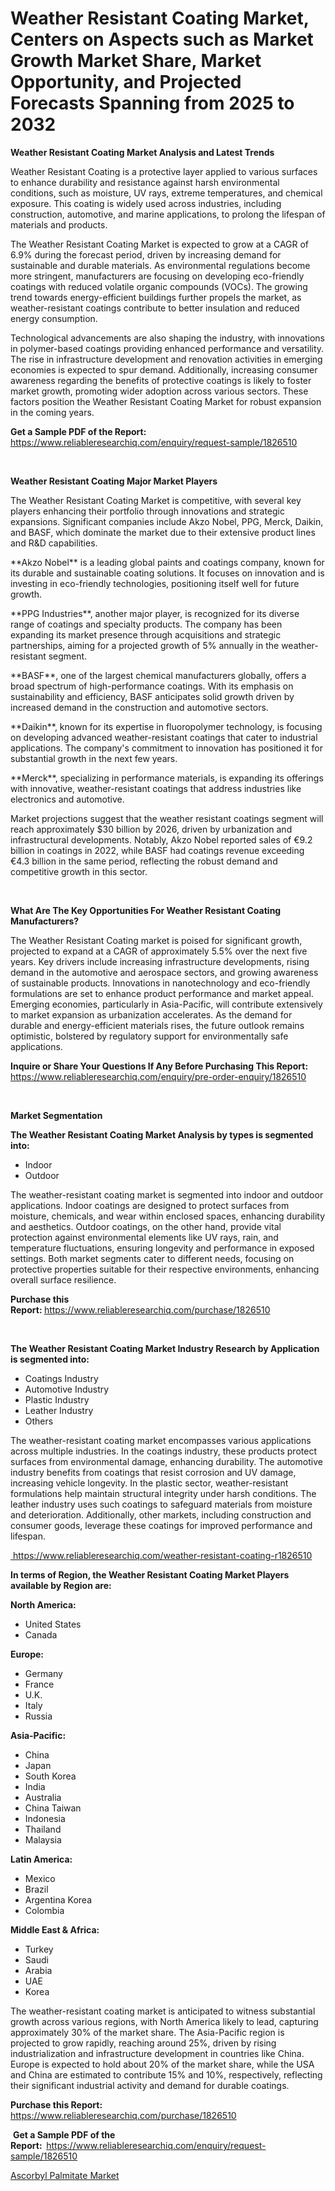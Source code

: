 <p><h1>Weather Resistant Coating Market, Centers on Aspects such as Market Growth Market Share, Market Opportunity, and Projected Forecasts Spanning from 2025 to 2032</h1></p><p><strong>Weather Resistant Coating Market Analysis and Latest Trends</strong></p>
<p><p>Weather Resistant Coating is a protective layer applied to various surfaces to enhance durability and resistance against harsh environmental conditions, such as moisture, UV rays, extreme temperatures, and chemical exposure. This coating is widely used across industries, including construction, automotive, and marine applications, to prolong the lifespan of materials and products.</p><p>The Weather Resistant Coating Market is expected to grow at a CAGR of 6.9% during the forecast period, driven by increasing demand for sustainable and durable materials. As environmental regulations become more stringent, manufacturers are focusing on developing eco-friendly coatings with reduced volatile organic compounds (VOCs). The growing trend towards energy-efficient buildings further propels the market, as weather-resistant coatings contribute to better insulation and reduced energy consumption. </p><p>Technological advancements are also shaping the industry, with innovations in polymer-based coatings providing enhanced performance and versatility. The rise in infrastructure development and renovation activities in emerging economies is expected to spur demand. Additionally, increasing consumer awareness regarding the benefits of protective coatings is likely to foster market growth, promoting wider adoption across various sectors. These factors position the Weather Resistant Coating Market for robust expansion in the coming years.</p></p>
<p><strong>Get a Sample PDF of the Report:&nbsp;</strong> <a href="https://www.reliableresearchiq.com/enquiry/request-sample/1826510?utm_campaign=3441&utm_medium=2&utm_source=Github&utm_content=ia&utm_term=01042025&utm_id=weather-resistant-coating">https://www.reliableresearchiq.com/enquiry/request-sample/1826510</a></p>
<p>&nbsp;</p>
<p><strong>Weather Resistant Coating Major Market Players</strong></p>
<p><p>The Weather Resistant Coating Market is competitive, with several key players enhancing their portfolio through innovations and strategic expansions. Significant companies include Akzo Nobel, PPG, Merck, Daikin, and BASF, which dominate the market due to their extensive product lines and R&D capabilities.</p><p>**Akzo Nobel** is a leading global paints and coatings company, known for its durable and sustainable coating solutions. It focuses on innovation and is investing in eco-friendly technologies, positioning itself well for future growth.</p><p>**PPG Industries**, another major player, is recognized for its diverse range of coatings and specialty products. The company has been expanding its market presence through acquisitions and strategic partnerships, aiming for a projected growth of 5% annually in the weather-resistant segment.</p><p>**BASF**, one of the largest chemical manufacturers globally, offers a broad spectrum of high-performance coatings. With its emphasis on sustainability and efficiency, BASF anticipates solid growth driven by increased demand in the construction and automotive sectors.</p><p>**Daikin**, known for its expertise in fluoropolymer technology, is focusing on developing advanced weather-resistant coatings that cater to industrial applications. The company's commitment to innovation has positioned it for substantial growth in the next few years.</p><p>**Merck**, specializing in performance materials, is expanding its offerings with innovative, weather-resistant coatings that address industries like electronics and automotive. </p><p>Market projections suggest that the weather resistant coatings segment will reach approximately $30 billion by 2026, driven by urbanization and infrastructural developments. Notably, Akzo Nobel reported sales of €9.2 billion in coatings in 2022, while BASF had coatings revenue exceeding €4.3 billion in the same period, reflecting the robust demand and competitive growth in this sector.</p></p>
<p>&nbsp;</p>
<p><strong>What Are The Key Opportunities For Weather Resistant Coating Manufacturers?</strong></p>
<p><p>The Weather Resistant Coating market is poised for significant growth, projected to expand at a CAGR of approximately 5.5% over the next five years. Key drivers include increasing infrastructure developments, rising demand in the automotive and aerospace sectors, and growing awareness of sustainable products. Innovations in nanotechnology and eco-friendly formulations are set to enhance product performance and market appeal. Emerging economies, particularly in Asia-Pacific, will contribute extensively to market expansion as urbanization accelerates. As the demand for durable and energy-efficient materials rises, the future outlook remains optimistic, bolstered by regulatory support for environmentally safe applications.</p></p>
<p><strong>Inquire or Share Your Questions If Any Before Purchasing This Report:</strong> <a href="https://www.reliableresearchiq.com/enquiry/pre-order-enquiry/1826510?utm_campaign=3441&utm_medium=2&utm_source=Github&utm_content=ia&utm_term=01042025&utm_id=weather-resistant-coating">https://www.reliableresearchiq.com/enquiry/pre-order-enquiry/1826510</a></p>
<p>&nbsp;</p>
<p><strong>Market Segmentation</strong></p>
<p><strong>The Weather Resistant Coating Market Analysis by types is segmented into:</strong></p>
<p><ul><li>Indoor</li><li>Outdoor</li></ul></p>
<p><p>The weather-resistant coating market is segmented into indoor and outdoor applications. Indoor coatings are designed to protect surfaces from moisture, chemicals, and wear within enclosed spaces, enhancing durability and aesthetics. Outdoor coatings, on the other hand, provide vital protection against environmental elements like UV rays, rain, and temperature fluctuations, ensuring longevity and performance in exposed settings. Both market segments cater to different needs, focusing on protective properties suitable for their respective environments, enhancing overall surface resilience.</p></p>
<p><strong>Purchase this Report:&nbsp;</strong><a href="https://www.reliableresearchiq.com/purchase/1826510?utm_campaign=3441&utm_medium=2&utm_source=Github&utm_content=ia&utm_term=01042025&utm_id=weather-resistant-coating">https://www.reliableresearchiq.com/purchase/1826510</a></p>
<p>&nbsp;</p>
<p><strong>The Weather Resistant Coating Market Industry Research by Application is segmented into:</strong></p>
<p><ul><li>Coatings Industry</li><li>Automotive Industry</li><li>Plastic Industry</li><li>Leather Industry</li><li>Others</li></ul></p>
<p><p>The weather-resistant coating market encompasses various applications across multiple industries. In the coatings industry, these products protect surfaces from environmental damage, enhancing durability. The automotive industry benefits from coatings that resist corrosion and UV damage, increasing vehicle longevity. In the plastic sector, weather-resistant formulations help maintain structural integrity under harsh conditions. The leather industry uses such coatings to safeguard materials from moisture and deterioration. Additionally, other markets, including construction and consumer goods, leverage these coatings for improved performance and lifespan.</p></p>
<p><a href="https://www.reliableresearchiq.com/weather-resistant-coating-r1826510?utm_campaign=3441&utm_medium=2&utm_source=Github&utm_content=ia&utm_term=01042025&utm_id=weather-resistant-coating">&nbsp;https://www.reliableresearchiq.com/weather-resistant-coating-r1826510</a></p>
<p><strong>In terms of Region, the Weather Resistant Coating Market Players available by Region are:</strong></p>
<p>
    <p> <strong> North America: </strong>
        <ul>
            <li>United States</li>
            <li>Canada</li>
        </ul>
        </p> 
    <p> <strong> Europe: </strong>
        <ul>
            <li>Germany</li>
            <li>France</li>
            <li>U.K.</li>
            <li>Italy</li>
            <li>Russia</li>
        </ul>
        </p> 
    <p> <strong> Asia-Pacific: </strong>
        <ul>
            <li>China</li>
            <li>Japan</li>
            <li>South Korea</li>
            <li>India</li>
            <li>Australia</li>
            <li>China Taiwan</li>
            <li>Indonesia</li>
            <li>Thailand</li>
            <li>Malaysia</li>
        </ul>
        </p> 
    <p> <strong> Latin America: </strong>
        <ul>
            <li>Mexico</li>
            <li>Brazil</li>
            <li>Argentina Korea</li>
            <li>Colombia</li>
        </ul>
        </p> 
    <p> <strong> Middle East & Africa: </strong>
        <ul>
            <li>Turkey</li>
            <li>Saudi</li>
            <li>Arabia</li>
            <li>UAE</li>
            <li>Korea</li>
        </ul>
    </p>
    </p>
<p><p>The weather-resistant coating market is anticipated to witness substantial growth across various regions, with North America likely to lead, capturing approximately 30% of the market share. The Asia-Pacific region is projected to grow rapidly, reaching around 25%, driven by rising industrialization and infrastructure development in countries like China. Europe is expected to hold about 20% of the market share, while the USA and China are estimated to contribute 15% and 10%, respectively, reflecting their significant industrial activity and demand for durable coatings.</p></p>
<p><strong>Purchase this Report: </strong><a href="https://www.reliableresearchiq.com/purchase/1826510?utm_campaign=3441&utm_medium=2&utm_source=Github&utm_content=ia&utm_term=01042025&utm_id=weather-resistant-coating">https://www.reliableresearchiq.com/purchase/1826510</a></p>
<p>&nbsp;<strong>Get a Sample PDF of the Report:&nbsp;&nbsp;</strong><a href="https://www.reliableresearchiq.com/enquiry/request-sample/1826510?utm_campaign=3441&utm_medium=2&utm_source=Github&utm_content=ia&utm_term=01042025&utm_id=weather-resistant-coating">https://www.reliableresearchiq.com/enquiry/request-sample/1826510</a></p>
<p><strong></strong></p>
<p><p><a href="https://github.com/braisykhwezi/Market-Research-Report-List-1/blob/main/ascorbyl-palmitate-market.md?utm_campaign=3441&utm_medium=2&utm_source=Github&utm_content=ia&utm_term=01042025&utm_id=weather-resistant-coating">Ascorbyl Palmitate Market</a></p></p>
